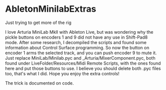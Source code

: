 # AbletonMinilabExtras
Just trying to get more of the rig

I love Arturia MiniLab MkII with Ableton Live, but was wondering why the pickle buttons on encoders 1 and 9 did not have any use in Shift-Pad8 mode. After some research, I decompiled the scripts and found some information about Control Surface programming. So now the button on encoder 1 arms the selected track, and you can push encoder 9 to mute it. Just replace MiniLab/Minilab.pyc and _Arturia/MixerComponent.pyc, both found under LiveFolder/Resources/Midi Remote Scripts, with the ones found here and put those buttons to use. I believe you should delete both .pyc files too, that's what I did. Hope you enjoy the extra controls!

The trick is documented on code.
